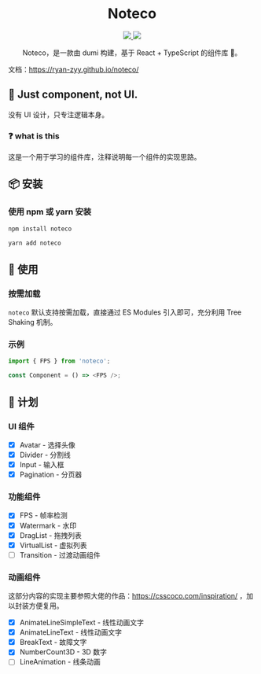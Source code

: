 <h1 align="center">Noteco</h1>

<p align="center">
    <a href="https://www.npmjs.org/package/noteco">
        <img src="https://img.shields.io/npm/v/noteco.svg">
    </a>
    <a href="https://npmcharts.com/compare/noteco?minimal=true">
        <img src="http://img.shields.io/npm/dm/noteco.svg">
    </a>
  <br>
</p>
<p align="center">
    Noteco，是一款由 dumi 构建，基于 React + TypeScript 的组件库 🚀。
</p>

文档：https://ryan-zyy.github.io/noteco/

## 🌼 Just component, not UI.

没有 UI 设计，只专注逻辑本身。

### ❓ what is this

这是一个用于学习的组件库，注释说明每一个组件的实现思路。

## 📦 安装

### 使用 npm 或 yarn 安装

```bash
npm install noteco
```

```bash
yarn add noteco
```

## 🔨 使用

### 按需加载

`noteco` 默认支持按需加载，直接通过 ES Modules 引入即可，充分利用 Tree Shaking 机制。

### 示例

```js
import { FPS } from 'noteco';

const Component = () => <FPS />;
```

## 📅 计划

### UI 组件

- [x] Avatar - 选择头像
- [x] Divider - 分割线
- [x] Input - 输入框
- [x] Pagination - 分页器

### 功能组件

- [x] FPS - 帧率检测
- [x] Watermark - 水印
- [x] DragList - 拖拽列表
- [x] VirtualList - 虚拟列表
- [ ] Transition - 过渡动画组件

### 动画组件

这部分内容的实现主要参照大佬的作品：https://csscoco.com/inspiration/ ，加以封装方便复用。

- [x] AnimateLineSimpleText - 线性动画文字
- [x] AnimateLineText - 线性动画文字
- [x] BreakText - 故障文字
- [x] NumberCount3D - 3D 数字
- [ ] LineAnimation - 线条动画
